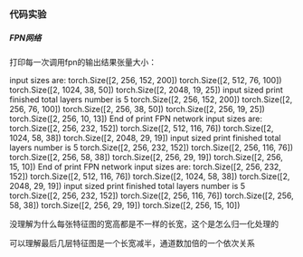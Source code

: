 ### 代码实验 

##### FPN网络

打印每一次调用fpn的输出结果张量大小：

input sizes are:
torch.Size([2, 256, 152, 200])
torch.Size([2, 512, 76, 100])
torch.Size([2, 1024, 38, 50])
torch.Size([2, 2048, 19, 25])
input sized print finished
total layers number is 5
torch.Size([2, 256, 152, 200])
torch.Size([2, 256, 76, 100])
torch.Size([2, 256, 38, 50])
torch.Size([2, 256, 19, 25])
torch.Size([2, 256, 10, 13])
End of print FPN network
input sizes are:
torch.Size([2, 256, 232, 152])
torch.Size([2, 512, 116, 76])
torch.Size([2, 1024, 58, 38])
torch.Size([2, 2048, 29, 19])
input sized print finished
total layers number is 5
torch.Size([2, 256, 232, 152])
torch.Size([2, 256, 116, 76])
torch.Size([2, 256, 58, 38])
torch.Size([2, 256, 29, 19])
torch.Size([2, 256, 15, 10])
End of print FPN network
input sizes are:
torch.Size([2, 256, 232, 152])
torch.Size([2, 512, 116, 76])
torch.Size([2, 1024, 58, 38])
torch.Size([2, 2048, 29, 19])
input sized print finished
total layers number is 5
torch.Size([2, 256, 232, 152])
torch.Size([2, 256, 116, 76])
torch.Size([2, 256, 58, 38])
torch.Size([2, 256, 29, 19])
torch.Size([2, 256, 15, 10])

没理解为什么每张特征图的宽高都是不一样的长宽，这个是怎么归一化处理的

可以理解最后几层特征图是一个长宽减半，通道数加倍的一个依次关系

